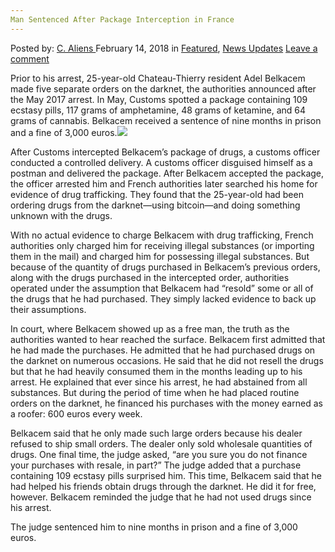 ```yaml
---
Man Sentenced After Package Interception in France
---
```

<article class="post-listing post-24807 post type-post status-publish format-standard has-post-thumbnail hentry category-deepdot-news category-news-updates tag-france tag-interception tag-man tag-package tag-sentenced">
<div class="post-inner">
<p class="post-meta">
<span>Posted by: <a href="https://www.deepdotweb.com/author/caliens/" title="">C. Aliens </a></span>
<span>February 14, 2018</span>
<span>in <a href="https://www.deepdotweb.com/category/deepdot-news/" rel="category tag">Featured</a>, <a href="https://www.deepdotweb.com/category/news-updates/" rel="category tag">News Updates</a></span>
<span><a href="https://www.deepdotweb.com/2018/02/14/man-sentenced-package-interception-france/#respond">Leave a comment</a></span>
</p>
<div class="clear"></div>
<div class="entry">
<p>Prior to his arrest, 25-year-old Chateau-Thierry resident Adel Belkacem made five separate orders on the darknet, the authorities announced after the May 2017 arrest. In May, Customs spotted a package containing 109 ecstasy pills, 117 grams of amphetamine, 48 grams of ketamine, and 64 grams of cannabis. Belkacem received a sentence of nine months in prison and a fine of 3,000 euros.<img class="wp-image-24809 aligncenter" src="https://www.deepdotweb.com/wp-content/uploads/2018/02/word-image-24.jpeg" srcset="https://www.deepdotweb.com/wp-content/uploads/2018/02/word-image-24.jpeg 660w, https://www.deepdotweb.com/wp-content/uploads/2018/02/word-image-24-300x150.jpeg 300w" sizes="(max-width: 660px) 100vw, 660px" /></p>
<p>After Customs intercepted Belkacem’s package of drugs, a customs officer conducted a controlled delivery. A customs officer disguised himself as a postman and delivered the package. After Belkacem accepted the package, the officer arrested him and French authorities later searched his home for evidence of drug trafficking. They found that the 25-year-old had been ordering drugs from the darknet—using bitcoin—and doing something unknown with the drugs.</p>
<p>With no actual evidence to charge Belkacem with drug trafficking, French authorities only charged him for receiving illegal substances (or importing them in the mail) and charged him for possessing illegal substances. But because of the quantity of drugs purchased in Belkacem’s previous orders, along with the drugs purchased in the intercepted order, authorities operated under the assumption that Belkacem had “resold” some or all of the drugs that he had purchased. They simply lacked evidence to back up their assumptions.</p>
<p>In court, where Belkacem showed up as a free man, the truth as the authorities wanted to hear reached the surface. Belkacem first admitted that he had made the purchases. He admitted that he had purchased drugs on the darknet on numerous occasions. He said that he did not resell the drugs but that he had heavily consumed them in the months leading up to his arrest. He explained that ever since his arrest, he had abstained from all substances. But during the period of time when he had placed routine orders on the darknet, he financed his purchases with the money earned as a roofer: 600 euros every week.</p>
<p>Belkacem said that he only made such large orders because his dealer refused to ship small orders. The dealer only sold wholesale quantities of drugs. One final time, the judge asked, “are you sure you do not finance your purchases with resale, in part?” The judge added that a purchase containing 109 ecstasy pills surprised him. This time, Belkacem said that he had helped his friends obtain drugs through the darknet. He did it for free, however. Belkacem reminded the judge that he had not used drugs since his arrest.</p>
<p>The judge sentenced him to nine months in prison and a fine of 3,000 euros.</p>
</div>
<span style="display:none"><a href="https://www.deepdotweb.com/tag/france/" rel="tag">france</a> <a href="https://www.deepdotweb.com/tag/interception/" rel="tag">interception</a> <a href="https://www.deepdotweb.com/tag/man/" rel="tag">man</a> <a href="https://www.deepdotweb.com/tag/package/" rel="tag">package</a> <a href="https://www.deepdotweb.com/tag/sentenced/" rel="tag">sentenced</a></span> <span style="display:none" class="updated">2018-02-14</span>
<div style="display:none" class="vcard author" itemprop="author" itemscope itemtype="http://schema.org/Person"><strong class="fn" itemprop="name"><a href="https://www.deepdotweb.com/author/caliens/" title="Posts by C. Aliens" rel="author">C. Aliens</a></strong></div>
</div>
</article>

